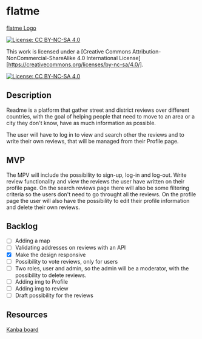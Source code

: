 # flatme

[flatme Logo](/public/images/flatmelogo.png)

[![License: CC BY-NC-SA 4.0](https://img.shields.io/badge/License-CC%20BY--NC--SA%204.0-lightgrey.svg)](https://creativecommons.org/licenses/by-nc-sa/4.0/)

This work is licensed under a
[Creative Commons Attribution-NonCommercial-ShareAlike 4.0 International License][https://creativecommons.org/licenses/by-nc-sa/4.0/].

[![License: CC BY-NC-SA 4.0](https://licensebuttons.net/l/by-nc-sa/4.0/80x15.png)](https://creativecommons.org/licenses/by-nc-sa/4.0/)

## Description

Readme is a platform that gather street and district reviews over different countries, with the goal of helping people that need to move to an area or a city they don't know, have as much information as possible.

The user will have to log in to view and search other the reviews and to write their own reviews, that will be managed from their Profile page.

## MVP

The MPV will include the possibility to sign-up, log-in and log-out. Write review functionality and view the reviews the user have written on their profile page. On the search reviews page there will also be some filtering criteria so the users don't need to go throught all the reviews. On the profile page the user will also have the possibility to edit their profile information and delete their own reviews.

## Backlog

- [ ] Adding a map 
- [ ] Validating addresses on reviews with an API
- [x] Make the design responsive
- [ ] Possibility to vote reviews, only for users
- [ ] Two roles, user and admin, so the admin will be a moderator, with the possibility to delete reviews.
- [ ] Adding img to Profile
- [ ] Adding img to review
- [ ] Draft possibility for the reviews

## Resources

[Kanba board](https://www.notion.so/martagigu/0b654384f6be44fba5dcf216264b9aad?v=033c7046f84a4e599f8b6908b6f344c7)
